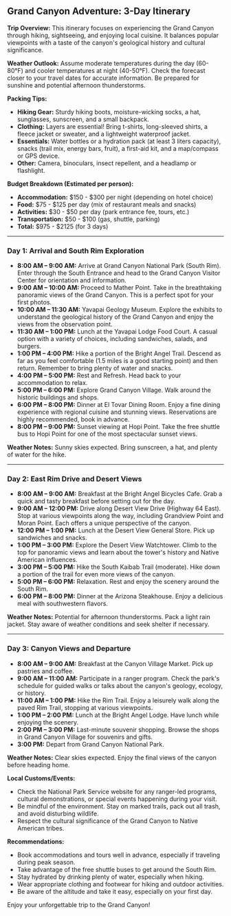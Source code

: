 ## Grand Canyon Adventure: 3-Day Itinerary

**Trip Overview:** This itinerary focuses on experiencing the Grand Canyon through hiking, sightseeing, and enjoying local cuisine. It balances popular viewpoints with a taste of the canyon's geological history and cultural significance.

**Weather Outlook:** Assume moderate temperatures during the day (60-80°F) and cooler temperatures at night (40-50°F). Check the forecast closer to your travel dates for accurate information. Be prepared for sunshine and potential afternoon thunderstorms.

**Packing Tips:**
*   **Hiking Gear:** Sturdy hiking boots, moisture-wicking socks, a hat, sunglasses, sunscreen, and a small backpack.
*   **Clothing:** Layers are essential! Bring t-shirts, long-sleeved shirts, a fleece jacket or sweater, and a lightweight waterproof jacket.
*   **Essentials:** Water bottles or a hydration pack (at least 3 liters capacity), snacks (trail mix, energy bars, fruit), a first-aid kit, and a map/compass or GPS device.
*   **Other:** Camera, binoculars, insect repellent, and a headlamp or flashlight.

**Budget Breakdown (Estimated per person):**
*   **Accommodation:** \$150 - \$300 per night (depending on hotel choice)
*   **Food:** \$75 - \$125 per day (mix of restaurant meals and snacks)
*   **Activities:** \$30 - \$50 per day (park entrance fee, tours, etc.)
*   **Transportation:** \$50 - \$100 (gas, shuttle, parking)
*   **Total:** \$975 - \$2125 (for 3 days)

---

### Day 1: Arrival and South Rim Exploration

*   **8:00 AM – 9:00 AM:** Arrive at Grand Canyon National Park (South Rim). Enter through the South Entrance and head to the Grand Canyon Visitor Center for orientation and information.
*   **9:00 AM – 10:00 AM:** Proceed to Mather Point. Take in the breathtaking panoramic views of the Grand Canyon. This is a perfect spot for your first photos.
*   **10:00 AM – 11:30 AM:** Yavapai Geology Museum. Explore the exhibits to understand the geological history of the Grand Canyon and enjoy the views from the observation point.
*   **11:30 AM – 1:00 PM:** Lunch at the Yavapai Lodge Food Court. A casual option with a variety of choices, including sandwiches, salads, and burgers.
*   **1:00 PM – 4:00 PM:** Hike a portion of the Bright Angel Trail. Descend as far as you feel comfortable (1.5 miles is a good starting point) and then return. Remember to bring plenty of water and snacks.
*   **4:00 PM – 5:00 PM:** Rest and Refresh. Head back to your accommodation to relax.
*   **5:00 PM – 6:00 PM:** Explore Grand Canyon Village. Walk around the historic buildings and shops.
*   **6:00 PM – 8:00 PM:** Dinner at El Tovar Dining Room. Enjoy a fine dining experience with regional cuisine and stunning views. Reservations are highly recommended, book in advance.
*   **8:00 PM – 9:00 PM:** Sunset viewing at Hopi Point. Take the free shuttle bus to Hopi Point for one of the most spectacular sunset views.

**Weather Notes:** Sunny skies expected. Bring sunscreen, a hat, and plenty of water for the hike.

---

### Day 2: East Rim Drive and Desert Views

*   **8:00 AM – 9:00 AM:** Breakfast at the Bright Angel Bicycles Cafe. Grab a quick and tasty breakfast before setting out for the day.
*   **9:00 AM – 12:00 PM:** Drive along Desert View Drive (Highway 64 East). Stop at various viewpoints along the way, including Grandview Point and Moran Point. Each offers a unique perspective of the canyon.
*   **12:00 PM – 1:00 PM:** Lunch at the Desert View General Store. Pick up sandwiches and snacks.
*   **1:00 PM – 3:00 PM:** Explore the Desert View Watchtower. Climb to the top for panoramic views and learn about the tower's history and Native American influences.
*   **3:00 PM – 5:00 PM:** Hike the South Kaibab Trail (moderate). Hike down a portion of the trail for even more views of the canyon.
*   **5:00 PM – 6:00 PM:** Relaxation. Rest and enjoy the scenery around the South Rim.
*   **6:00 PM – 8:00 PM:** Dinner at the Arizona Steakhouse. Enjoy a delicious meal with southwestern flavors.

**Weather Notes:** Potential for afternoon thunderstorms. Pack a light rain jacket. Stay aware of weather conditions and seek shelter if necessary.

---

### Day 3: Canyon Views and Departure

*   **8:00 AM – 9:00 AM:** Breakfast at the Canyon Village Market. Pick up pastries and coffee.
*   **9:00 AM – 11:00 AM:** Participate in a ranger program. Check the park's schedule for guided walks or talks about the canyon's geology, ecology, or history.
*   **11:00 AM – 1:00 PM:** Hike the Rim Trail. Enjoy a leisurely walk along the paved Rim Trail, stopping at various viewpoints.
*   **1:00 PM – 2:00 PM:** Lunch at the Bright Angel Lodge. Have lunch while enjoying the scenery.
*   **2:00 PM – 3:00 PM:** Last-minute souvenir shopping. Browse the shops in Grand Canyon Village for souvenirs and gifts.
*   **3:00 PM:** Depart from Grand Canyon National Park.

**Weather Notes:** Clear skies expected. Enjoy the final views of the canyon before heading home.

**Local Customs/Events:**

*   Check the National Park Service website for any ranger-led programs, cultural demonstrations, or special events happening during your visit.
*   Be mindful of the environment. Stay on marked trails, pack out all trash, and avoid disturbing wildlife.
*   Respect the cultural significance of the Grand Canyon to Native American tribes.

**Recommendations:**

*   Book accommodations and tours well in advance, especially if traveling during peak season.
*   Take advantage of the free shuttle buses to get around the South Rim.
*   Stay hydrated by drinking plenty of water, especially when hiking.
*   Wear appropriate clothing and footwear for hiking and outdoor activities.
*   Be aware of the altitude and take it easy, especially on your first day.

Enjoy your unforgettable trip to the Grand Canyon!